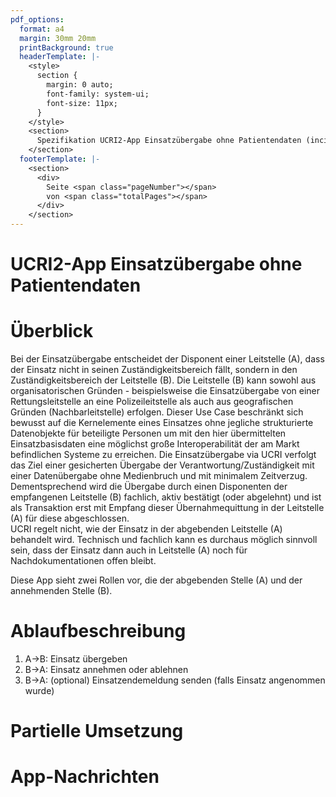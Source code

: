 ```yaml
---
pdf_options:
  format: a4
  margin: 30mm 20mm
  printBackground: true
  headerTemplate: |-
    <style>
      section {
        margin: 0 auto;
        font-family: system-ui;
        font-size: 11px;
      }
    </style>
    <section>
      Spezifikation UCRI2-App Einsatzübergabe ohne Patientendaten (incident_transfer) Version 1.0
    </section>
  footerTemplate: |-
    <section>
      <div>
        Seite <span class="pageNumber"></span>
        von <span class="totalPages"></span>
      </div>
    </section>
---
```


# UCRI2-App Einsatzübergabe ohne Patientendaten

<!-- toc -->
<!-- tocstop -->

# Überblick
Bei der Einsatzübergabe entscheidet der Disponent einer Leitstelle (A), dass der Einsatz nicht in seinen Zuständigkeitsbereich fällt, sondern in den Zuständigkeitsbereich der Leitstelle (B). Die Leitstelle (B) kann sowohl aus organisatorischen Gründen - beispielsweise die Einsatzübergabe von einer Rettungsleitstelle an eine Polizeileitstelle als auch aus geografischen Gründen (Nachbarleitstelle) erfolgen. Dieser Use Case beschränkt sich bewusst auf die Kernelemente eines Einsatzes ohne jegliche strukturierte Datenobjekte für beteiligte Personen um mit den hier übermittelten Einsatzbasisdaten eine möglichst große Interoperabilität der am Markt befindlichen Systeme zu erreichen.
Die Einsatzübergabe via UCRI verfolgt das Ziel einer gesicherten Übergabe der Verantwortung/Zuständigkeit mit einer Datenübergabe ohne Medienbruch und mit minimalem Zeitverzug.
Dementsprechend wird die Übergabe durch einen Disponenten der empfangenen Leitstelle (B) fachlich, aktiv bestätigt (oder abgelehnt) und ist als Transaktion erst mit Empfang dieser Übernahmequittung in der Leitstelle (A) für diese abgeschlossen.  
UCRI regelt nicht, wie der Einsatz in der abgebenden Leitstelle (A) behandelt wird. Technisch und fachlich kann es durchaus möglich sinnvoll  sein, dass der Einsatz dann auch in Leitstelle (A) noch für Nachdokumentationen offen bleibt.

<!-- include ../../general_incident_app_notes.md -->

Diese App sieht zwei Rollen vor, die der abgebenden Stelle (A) und der annehmenden Stelle (B).

# Ablaufbeschreibung

1. A->B: Einsatz übergeben
2. B->A: Einsatz annehmen oder ablehnen
3. B->A: (optional) Einsatzendemeldung senden (falls Einsatz angenommen wurde)

# Partielle Umsetzung
<!-- include ../../general_incident_partial_implementation_notes.md -->

# App-Nachrichten
<!-- include ../../general_schema_documentation.md -->
<!-- include incident.schema.md -->
<!-- include acknowledgement.schema.md -->
<!-- include completion.schema.md -->

